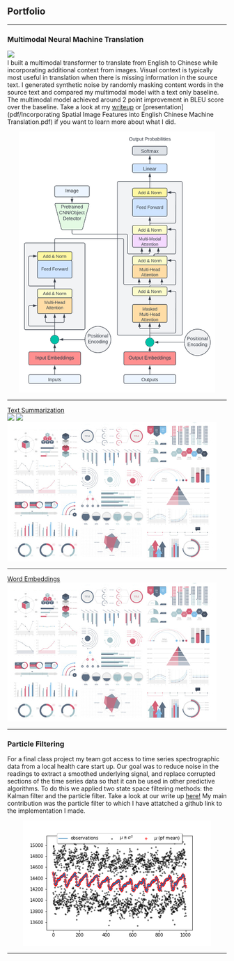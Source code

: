 ## Portfolio

---

### Multimodal Neural Machine Translation

[![](https://img.shields.io/badge/github-View_on_github-blue?logo=github)](https://github.com/natbcar/Multimodal-MT) \
I built a multimodal transformer to translate from English to Chinese while incorporating additional context from images. Visual context is typically most useful in translation when there is missing information in the source text. I generated synthetic noise by randomly masking content words in the source text and compared my multimodal model with a text only baseline. The multimodal model achieved around 2 point improvement in BLEU score over the baseline. Take a look at my [writeup](pdf/) or [presentation](pdf/Incorporating Spatial Image Features into English Chinese Machine Translation.pdf) if you want to learn more about what I did.
<p align="center">
  <img src="images/MultiModal Transformer.png?raw=true" width="450" height="600">
</p>

---
[Text Summarization](/pdf/sample_presentation.pdf) \
[![](https://img.shields.io/badge/github-View_on_github-blue?logo=github)](link-to-our-project)
[![](https://img.shields.io/badge/streamlit-Open_in_streamlit-blue?logo=streamlit)](link-to-our-project)
<img src="images/dummy_thumbnail.jpg?raw=true"/>

---
[Word Embeddings](http://example.com/)
<img src="images/dummy_thumbnail.jpg?raw=true"/>

---

### Particle Filtering

For a final class project my team got access to time series spectrographic data from a local health care start up. Our goal was to reduce noise in the readings to extract a smoothed underlying signal, and replace corrupted sections of the time series data so that it can be used in other predictive algorithms. To do this we applied two state space filtering methods: the Kalman filter and the particle filter. Take a look at our write up [here!](/pdf/Vol_3_Filtering_Project.pdf) My main contribution was the particle filter to which I have attatched a github link to the implementation I made. 

<p align="center">
  <img src="images/pf_varplot1000_2 (1).png"/>
</p>


---
